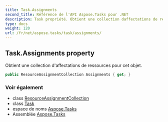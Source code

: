 ```yaml
---
title: Task.Assignments
second_title: Référence de l'API Aspose.Tasks pour .NET
description: Task propriété. Obtient une collection daffectations de ressources pour cet objet.
type: docs
weight: 120
url: /fr/net/aspose.tasks/task/assignments/
---
```

## Task.Assignments property

Obtient une collection d'affectations de ressources pour cet objet.

```csharp
public ResourceAssignmentCollection Assignments { get; }
```

### Voir également

* class [ResourceAssignmentCollection](../../resourceassignmentcollection/)
* class [Task](../)
* espace de noms [Aspose.Tasks](../../task/)
* Assemblée [Aspose.Tasks](../../../)


